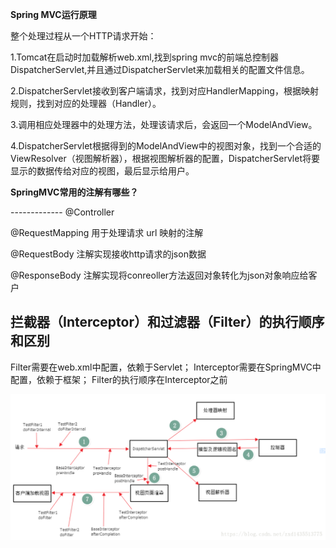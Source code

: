 **Spring MVC运行原理**

整个处理过程从一个HTTP请求开始：

1.Tomcat在启动时加载解析web.xml,找到spring mvc的前端总控制器DispatcherServlet,并且通过DispatcherServlet来加载相关的配置文件信息。

2.DispatcherServlet接收到客户端请求，找到对应HandlerMapping，根据映射规则，找到对应的处理器（Handler）。

3.调用相应处理器中的处理方法，处理该请求后，会返回一个ModelAndView。

4.DispatcherServlet根据得到的ModelAndView中的视图对象，找到一个合适的ViewResolver（视图解析器），根据视图解析器的配置，DispatcherServlet将要显示的数据传给对应的视图，最后显示给用户。

  **SpringMVC常用的注解有哪些？** 

------------- @Controller

 @RequestMapping            用于处理请求 url 映射的注解 

 @RequestBody                  注解实现接收http请求的json数据 

 @ResponseBody  			 注解实现将conreoller方法返回对象转化为json对象响应给客户 

## 拦截器（Interceptor）和过滤器（Filter）的执行顺序和区别

Filter需要在web.xml中配置，依赖于Servlet；
Interceptor需要在SpringMVC中配置，依赖于框架；
Filter的执行顺序在Interceptor之前 


<div align="center"><img  src="pics/FilterAndInterceptor.png"></img></div>
